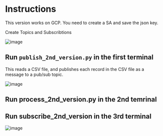# Instructions

This version works on GCP. You need to create a SA and save the json key. 

Create Topics and Subscribtions

![image](https://github.com/janaom/Streaming_Pipeline_on_GCP/assets/83917694/f99aa753-9158-4754-97ac-60da709dd39f)


## Run `publish_2nd_version.py` in the first terminal

This reads a CSV file, and publishes each record in the CSV file as a message to a pub/sub topic.


![image](https://github.com/janaom/Streaming_Pipeline_on_GCP/assets/83917694/801f90c8-43da-43f3-ba71-ba12317d0f10)


## Run process_2nd_version.py in the 2nd temrinal

## Run subscribe_2nd_version in the 3rd terminal

![image](https://github.com/janaom/Streaming_Pipeline_on_GCP/assets/83917694/5d53c1e8-745b-4c14-ba0c-23bf4e873329)
